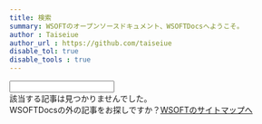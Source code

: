 ```yaml
---
title: 検索
summary: WSOFTのオープンソースドキュメント、WSOFTDocsへようこそ。
author : Taiseiue
author_url : https://github.com/taiseiue
disable_tol: true
disable_tools : true
---
```

<div class="input-group mb-3">
  <input name="q" id="mkdocs-search-query" type="text" class="form-control" aria-label="検索" aria-describedby="inputGroup-sizing-default">
</div>

<div id="mkdocs-search-results">
    <div class="alert alert-secondary" role="alert">
        該当する記事は見つかりませんでした。
    </div>
    <div class="alert alert-info" role="alert">
        WSOFTDocsの外の記事をお探しですか？<a href="https://wsoft.ws/Sitemap">WSOFTのサイトマップへ</a>
    </div>
</div>